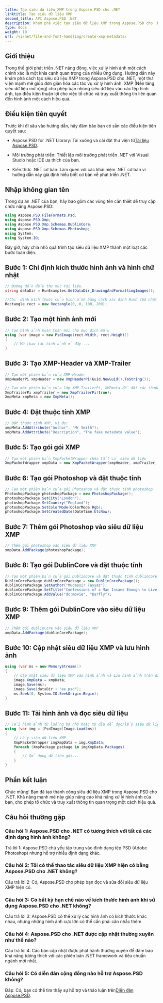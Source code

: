 ```yaml
---
title: Tạo siêu dữ liệu XMP trong Aspose.PSD cho .NET
linktitle: Tạo siêu dữ liệu XMP
second_title: API Aspose.PSD .NET
description: Khám phá việc tạo siêu dữ liệu XMP trong Aspose.PSD cho .NET. Tăng cường tổ chức hình ảnh với thao tác liền mạch.
type: docs
weight: 10
url: /vi/net/file-and-font-handling/create-xmp-metadata/
---
```

## Giới thiệu

Trong thế giới phát triển .NET năng động, việc xử lý hình ảnh một cách chính xác là một khía cạnh quan trọng của nhiều ứng dụng. Hướng dẫn này khám phá cách tạo siêu dữ liệu XMP trong Aspose.PSD cho .NET, một thư viện mạnh mẽ giúp đơn giản hóa các tác vụ xử lý hình ảnh. XMP (Nền tảng siêu dữ liệu mở rộng) cho phép bạn nhúng siêu dữ liệu vào các tệp hình ảnh, tạo điều kiện thuận lợi cho việc tổ chức và truy xuất thông tin liên quan đến hình ảnh một cách hiệu quả.

## Điều kiện tiên quyết

Trước khi đi sâu vào hướng dẫn, hãy đảm bảo bạn có sẵn các điều kiện tiên quyết sau:

-  Aspose.PSD for .NET Library: Tải xuống và cài đặt thư viện từ[Tài liệu Aspose.PSD](https://reference.aspose.com/psd/net/).

- Môi trường phát triển: Thiết lập môi trường phát triển .NET với Visual Studio hoặc IDE ưa thích của bạn.

- Kiến thức .NET cơ bản: Làm quen với các khái niệm .NET cơ bản vì hướng dẫn này giả định hiểu biết cơ bản về phát triển .NET.

## Nhập không gian tên

Trong dự án .NET của bạn, hãy bao gồm các vùng tên cần thiết để truy cập chức năng Aspose.PSD:

```csharp
using Aspose.PSD.FileFormats.Psd;
using Aspose.PSD.Xmp;
using Aspose.PSD.Xmp.Schemas.DublinCore;
using Aspose.PSD.Xmp.Schemas.Photoshop;
using System;
using System.IO;
```

Bây giờ, hãy chia nhỏ quá trình tạo siêu dữ liệu XMP thành một loạt các bước toàn diện.

## Bước 1: Chỉ định kích thước hình ảnh và hình chữ nhật

```csharp
// Đường dẫn đến thư mục tài liệu.
string dataDir = RunExamples.GetDataDir_DrawingAndFormattingImages();

//Chỉ định kích thước của hình ảnh bằng cách xác định Hình chữ nhật
Rectangle rect = new Rectangle(0, 0, 100, 200);
```

## Bước 2: Tạo một hình ảnh mới

```csharp
// Tạo hình ảnh hoàn toàn mới cho mục đích mẫu
using (var image = new PsdImage(rect.Width, rect.Height))
{
    // Mã thao tác hình ảnh ở đây ...
}
```

## Bước 3: Tạo XMP-Header và XMP-Trailer

```csharp
// Tạo một phiên bản của XMP-Header
XmpHeaderPi xmpHeader = new XmpHeaderPi(Guid.NewGuid().ToString());

// Tạo một phiên bản của lớp XMP-TrailerPi, XMPmeta để đặt các thuộc tính khác nhau
XmpTrailerPi xmpTrailer = new XmpTrailerPi(true);
XmpMeta xmpMeta = new XmpMeta();
```

## Bước 4: Đặt thuộc tính XMP

```csharp
// Đặt thuộc tính XMP, ví dụ:
xmpMeta.AddAttribute("Author", "Mr Smith");
xmpMeta.AddAttribute("Description", "The fake metadata value");
```

## Bước 5: Tạo gói gói XMP

```csharp
// Tạo một phiên bản XmpPacketWrapper chứa tất cả siêu dữ liệu
XmpPacketWrapper xmpData = new XmpPacketWrapper(xmpHeader, xmpTrailer, xmpMeta);
```

## Bước 6: Tạo gói Photoshop và đặt thuộc tính

```csharp
// Tạo một phiên bản của gói Photoshop và đặt thuộc tính photoshop
PhotoshopPackage photoshopPackage = new PhotoshopPackage();
photoshopPackage.SetCity("London");
photoshopPackage.SetCountry("England");
photoshopPackage.SetColorMode(ColorMode.Rgb);
photoshopPackage.SetCreatedDate(DateTime.UtcNow);
```

## Bước 7: Thêm gói Photoshop vào siêu dữ liệu XMP

```csharp
// Thêm gói photoshop vào siêu dữ liệu XMP
xmpData.AddPackage(photoshopPackage);
```

## Bước 8: Tạo gói DublinCore và đặt thuộc tính

```csharp
// Tạo một phiên bản của gói DublinCore và đặt thuộc tính dublinCore
DublinCorePackage dublinCorePackage = new DublinCorePackage();
dublinCorePackage.SetAuthor("Mudassir Fayyaz");
dublinCorePackage.SetTitle("Confessions of a Man Insane Enough to Live With the Beasts");
dublinCorePackage.AddValue("dc:movie", "Barfly");
```

## Bước 9: Thêm gói DublinCore vào siêu dữ liệu XMP

```csharp
// Thêm gói dublinCore vào siêu dữ liệu XMP
xmpData.AddPackage(dublinCorePackage);
```

## Bước 10: Cập nhật siêu dữ liệu XMP và lưu hình ảnh

```csharp
using (var ms = new MemoryStream())
{
    // Cập nhật siêu dữ liệu XMP vào hình ảnh và Lưu hình ảnh trên đĩa hoặc trong luồng bộ nhớ
    image.XmpData = xmpData;
    image.Save(ms);
    image.Save(dataDir + "ee.psd");
    ms.Seek(0, System.IO.SeekOrigin.Begin);
}
```

## Bước 11: Tải hình ảnh và đọc siêu dữ liệu

```csharp
// Tải hình ảnh từ luồng bộ nhớ hoặc từ đĩa để đọc/lấy siêu dữ liệu
using (var img = (PsdImage)Image.Load(ms))
{
    // Lấy siêu dữ liệu XMP
    XmpPacketWrapper imgXmpData = img.XmpData;
    foreach (XmpPackage package in imgXmpData.Packages)
    {
        // Sử dụng dữ liệu gói...
    }
}
```

## Phần kết luận

Chúc mừng! Bạn đã tạo thành công siêu dữ liệu XMP trong Aspose.PSD cho .NET. Khả năng mạnh mẽ này giúp nâng cao khả năng xử lý hình ảnh của bạn, cho phép tổ chức và truy xuất thông tin quan trọng một cách hiệu quả.

## Câu hỏi thường gặp

### Câu hỏi 1: Aspose.PSD cho .NET có tương thích với tất cả các định dạng hình ảnh không?

Trả lời 1: Aspose.PSD chủ yếu tập trung vào định dạng tệp PSD (Adobe Photoshop) nhưng hỗ trợ nhiều định dạng khác.

### Câu hỏi 2: Tôi có thể thao tác siêu dữ liệu XMP hiện có bằng Aspose.PSD cho .NET không?

Câu trả lời 2: Có, Aspose.PSD cho phép bạn đọc và sửa đổi siêu dữ liệu XMP hiện có.

### Câu hỏi 3: Có bất kỳ hạn chế nào về kích thước hình ảnh khi sử dụng Aspose.PSD cho .NET không?

Câu trả lời 3: Aspose.PSD có thể xử lý các hình ảnh có kích thước khác nhau, nhưng những hình ảnh cực lớn có thể cần phải cân nhắc thêm.

### Câu hỏi 4: Aspose.PSD cho .NET được cập nhật thường xuyên như thế nào?

Câu trả lời 4: Các bản cập nhật được phát hành thường xuyên để đảm bảo khả năng tương thích với các phiên bản .NET framework và tiêu chuẩn ngành mới nhất.

### Câu hỏi 5: Có diễn đàn cộng đồng nào hỗ trợ Aspose.PSD không?

 Đáp: Có, bạn có thể tìm thấy sự hỗ trợ và thảo luận trên[Diễn đàn Aspose.PSD](https://forum.aspose.com/c/psd/34).